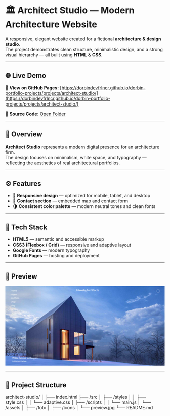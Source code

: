 # 🏛️ Architect Studio — Modern Architecture Website

A responsive, elegant website created for a fictional **architecture & design studio**.  
The project demonstrates clean structure, minimalistic design, and a strong visual hierarchy — all built using **HTML** & **CSS**.

---

## 🌐 Live Demo

🔗 **View on GitHub Pages:** [https://dorbindevfrlncr.github.io/dorbin-portfolio-projects/projects/architect-studio/](https://dorbindevfrlncr.github.io/dorbin-portfolio-projects/projects/architect-studio/)

📁 **Source Code:** [Open Folder](./)

---

## 🧠 Overview

**Architect Studio** represents a modern digital presence for an architecture firm.  
The design focuses on minimalism, white space, and typography — reflecting the aesthetics of real architectural portfolios.

---

## ⚙️ Features

- 🧭 **Responsive design** — optimized for mobile, tablet, and desktop
- 📍 **Contact section** — embedded map and contact form
- 🌗 **Consistent color palette** — modern neutral tones and clean fonts

---

## 🧩 Tech Stack

- **HTML5** — semantic and accessible markup
- **CSS3 (Flexbox / Grid)** — responsive and adaptive layout
- **Google Fonts** — modern typography
- **GitHub Pages** — hosting and deployment

---

## 📸 Preview

![Website Preview](./assets/icons/preview.jpg)

---

## 📁 Project Structure

architect-studio/
│
├── index.html
├── /src
│ ├── /styles
│ │ ├── style.css
│ │ └── adaptive.css
│ ├── /scripts
│ │ └── main.js
│ └── /assets
│ ├── /foto
│ ├── /icons
│ └── preview.jpg
└── README.md

